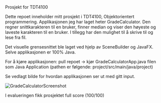 Prosjekt for TDT4100

Dette repoet inneholder mitt prosjekt i TDT4100, Objektorientert programmering.
Applikasjonen jeg har laget heter GradeCalculator. Den regner snittkarakteren til en bruker, finner median og viser den høyeste og laveste karakteren til en bruker.
I tillegg har den mulighet til å skrive til og lese fra fil.

Det visuelle grensesnittet ble laget ved hjelp av SceneBuilder og JavaFX. Selve applikasjonen er 100% Java.

For å kjøre applikasjonen: pull repoet -> kjør GradeCalculatorApp.java filen som Java Application (pathen er følgende: project/src/main/java/project)

Se vedlagt bilde for hvordan applikasjonen ser ut med gitt input.

![GradeCalculatorScreenshot](https://user-images.githubusercontent.com/88584789/152038248-ff060ec2-323b-46f1-bf1a-68cf078d0cbb.png)

I evalueringen fikk prosjektet full score (100/100)
